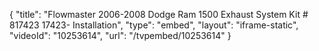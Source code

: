 {
    "title": "Flowmaster 2006-2008 Dodge Ram 1500 Exhaust System Kit # 817423  17423- Installation",
    "type": "embed",
    "layout": "iframe-static",
    "videoId": "10253614",
    "url": "\/tvpembed\/10253614"
}